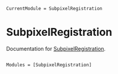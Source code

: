```@meta
CurrentModule = SubpixelRegistration
```

# SubpixelRegistration

Documentation for [SubpixelRegistration](https://github.com/JuliaHCI/SubpixelRegistration.jl).

```@index
```

```@autodocs
Modules = [SubpixelRegistration]
```
